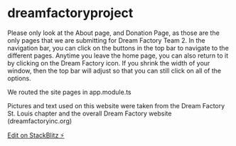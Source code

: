 # dreamfactoryproject
Please only look at the About page, and Donation Page, as those are the only pages that we are submitting for Dream Factory Team 2.
In the navigation bar, you can click on the buttons in the top bar to navigate to the different pages. Anytime you leave the home page, you can also return to it by clicking on the Dream Factory icon.
If you shrink the width of your window, then the top bar will adjust so that you can still click on all of the options. 

We routed the site pages in app.module.ts

Pictures and text used on this website were taken from the Dream Factory St. Louis chapter and the overall Dream Factory website (dreamfactoryinc.org)



[Edit on StackBlitz ⚡️](https://stackblitz.com/edit/dreamfactoryproject)
